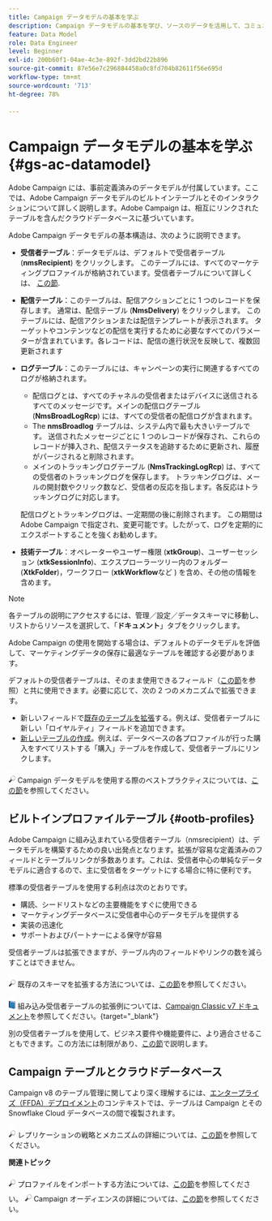 ```yaml
---
title: Campaign データモデルの基本を学ぶ
description: Campaign データモデルの基本を学び、ソースのデータを活用して、コミュニケーションやマーケティングの成果に役立てます。
feature: Data Model
role: Data Engineer
level: Beginner
exl-id: 200b60f1-04ae-4c3e-892f-3dd2bd22b896
source-git-commit: 87e56e7c296884458a0c8fd704b82611f56e695d
workflow-type: tm+mt
source-wordcount: '713'
ht-degree: 78%

---
```


# Campaign データモデルの基本を学ぶ{#gs-ac-datamodel}

Adobe Campaign には、事前定義済みのデータモデルが付属しています。ここでは、Adobe Campaign データモデルのビルトインテーブルとそのインタラクションについて詳しく説明します。Adobe Campaign は、相互にリンクされたテーブルを含んだクラウドデータベースに基づいています。

Adobe Campaign データモデルの基本構造は、次のように説明できます。

* **受信者テーブル**：データモデルは、デフォルトで受信者テーブル (**nmsRecipient**) をクリックします。 このテーブルには、すべてのマーケティングプロファイルが格納されています。受信者テーブルについて詳しくは、 [この節](#ootb-profiles).

* **配信テーブル**：このテーブルは、配信アクションごとに 1 つのレコードを保存します。 通常は、配信テーブル (**NmsDelivery**) をクリックします。 このテーブルには、配信アクションまたは配信テンプレートが表示されます。 ターゲットやコンテンツなどの配信を実行するために必要なすべてのパラメーターが含まれています。各レコードは、配信の進行状況を反映して、複数回更新されます

* **ログテーブル**：このテーブルには、キャンペーンの実行に関連するすべてのログが格納されます。

   * 配信ログとは、すべてのチャネルの受信者またはデバイスに送信されるすべてのメッセージです。メインの配信ログテーブル (**NmsBroadLogRcp**) には、すべての受信者の配信ログが含まれます。
   * The **nmsBroadlog** テーブルは、システム内で最も大きいテーブルです。 送信されたメッセージごとに 1 つのレコードが保存され、これらのレコードが挿入され、配信ステータスを追跡するために更新され、履歴がパージされると削除されます。
   * メインのトラッキングログテーブル (**NmsTrackingLogRcp**) は、すべての受信者のトラッキングログを保存します。 トラッキングログは、メールの開封数やクリック数など、受信者の反応を指します。各反応はトラッキングログに対応します。


  配信ログとトラッキングログは、一定期間の後に削除されます。 この期間は Adobe Campaign で指定され、変更可能です。したがって、ログを定期的にエクスポートすることを強くお勧めします。

* **技術テーブル**：オペレーターやユーザー権限 (**xtkGroup**)、ユーザーセッション (**xtkSessionInfo**)、エクスプローラーツリー内のフォルダー (**XtkFolder**)，ワークフロー (**xtkWorkflow**&#x200B;など ) を含め、その他の情報を含めます。

>[!NOTE]
>
>各テーブルの説明にアクセスするには、管理／設定／データスキーマに移動し、リストからリソースを選択して、「**ドキュメント**」タブをクリックします。

Adobe Campaign の使用を開始する場合は、デフォルトのデータモデルを評価して、マーケティングデータの保存に最適なテーブルを確認する必要があります。

デフォルトの受信者テーブルは、そのまま使用できるフィールド（[この節](#ootb-profiles)を参照）と共に使用できます。必要に応じて、次の 2 つのメカニズムで拡張できます。

* 新しいフィールドで[既存のテーブルを拡張](extend-schema.md)する。例えば、受信者テーブルに新しい「ロイヤルティ」フィールドを追加できます。
* [新しいテーブルの作成](create-schema.md)。例えば、データベースの各プロファイルが行った購入をすべてリストする「購入」テーブルを作成して、受信者テーブルにリンクします。

![](../assets/do-not-localize/glass.png) Campaign データモデルを使用する際のベストプラクティスについては、[この節](datamodel-best-practices.md)を参照してください。

## ビルトインプロファイルテーブル {#ootb-profiles}

Adobe Campaign に組み込まれている受信者テーブル（nmsrecipient）は、データモデルを構築するための良い出発点となります。拡張が容易な定義済みのフィールドとテーブルリンクが多数あります。これは、受信者中心の単純なデータモデルに適合するので、主に受信者をターゲットにする場合に特に便利です。

標準の受信者テーブルを使用する利点は次のとおりです。

* 購読、シードリストなどの主要機能をすぐに使用できる
* マーケティングデータベースに受信者中心のデータモデルを提供する
* 実装の迅速化
* サポートおよびパートナーによる保守が容易

受信者テーブルは拡張できますが、テーブル内のフィールドやリンクの数を減らすことはできません。

![](../assets/do-not-localize/glass.png) 既存のスキーマを拡張する方法については、[この節](extend-schema.md)を参照してください。

![](../assets/do-not-localize/book.png) 組み込み受信者テーブルの拡張例については、[Campaign Classic v7 ドキュメント](https://experienceleague.adobe.com/docs/campaign-classic/using/configuring-campaign-classic/editing-schemas/examples-of-schemas-edition.html?lang=ja#extending-a-table)を参照してください。{target="_blank"}

別の受信者テーブルを使用して、ビジネス要件や機能要件に、より適合させることもできます。この方法には制限があり、[この節](custom-recipient.md)で説明します。

## Campaign テーブルとクラウドデータベース

Campaign v8 のテーブル管理に関してより深く理解するには、[エンタープライズ（FFDA）デプロイメント](../architecture/enterprise-deployment.md)のコンテキストでは、テーブルは Campaign とその Snowflake Cloud データベースの間で複製されます。

![](../assets/do-not-localize/glass.png) レプリケーションの戦略とメカニズムの詳細については、[この節](../architecture/replication.md)を参照してください。

**関連トピック**

![](../assets/do-not-localize/glass.png) プロファイルをインポートする方法については、[この節](../start/import.md)を参照してください。
![](../assets/do-not-localize/glass.png) Campaign オーディエンスの詳細については、[この節](../start/audiences.md)を参照してください。
